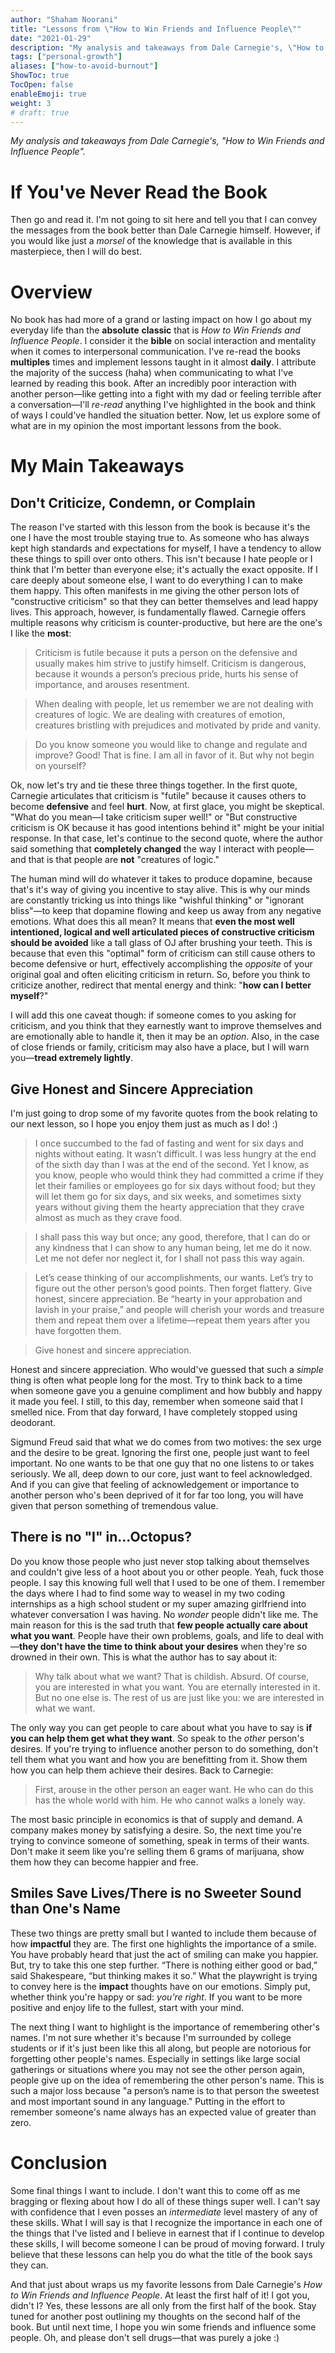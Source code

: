 ```yaml
---
author: "Shaham Noorani"
title: "Lessons from \"How to Win Friends and Influence People\""
date: "2021-01-29"
description: "My analysis and takeaways from Dale Carnegie's, \"How to Win Friends and Influence People\""
tags: ["personal-growth"]
aliases: ["how-to-avoid-burnout"]
ShowToc: true
TocOpen: false
enableEmoji: true
weight: 3
# draft: true
---
```


<!--blurb-->
*My analysis and takeaways from Dale Carnegie's, "How to Win Friends and Influence People".*

<!--more-->
# If You've Never Read the Book

Then go and read it. I'm not going to sit here and tell you that I can convey the messages from the book better than Dale Carnegie himself. However, if you would like just a *morsel* of the knowledge that is available in this masterpiece, then I will do best.

# Overview

No book has had more of a grand or lasting impact on how I go about my everyday life than the **absolute** **classic** that is *How to Win Friends and Influence People*. I consider it the **bible** on social interaction and mentality when it comes to interpersonal communication. I've re-read the books **multiples** times and implement lessons taught in it almost **daily**. I attribute the majority of the success (haha) when communicating to what I've learned by reading this book. After an incredibly poor interaction with another person—like getting into a fight with my dad or feeling terrible after a conversation—I'll *re-read* anything I've highlighted in the book and think of ways I could've handled the situation better. Now, let us explore some of what are in my opinion the most important lessons from the book.

# My Main Takeaways

## Don't Criticize, Condemn, or Complain

The reason I've started with this lesson from the book is because it's the one I have the most trouble staying true to. As someone who has always kept high standards and expectations for myself, I have a tendency to allow these things to spill over onto others. This isn't because I hate people or I think that I'm better than everyone else; it's actually the exact opposite. If I care deeply about someone else, I want to do everything I can to make them happy. This often manifests in me giving the other person lots of "constructive criticism" so that they can better themselves and lead happy lives. This approach, however, is fundamentally flawed. Carnegie offers multiple reasons why criticism is counter-productive, but here are the one's I like the **most**:

> Criticism is futile because it puts a person on the defensive and usually makes him strive to justify himself. Criticism is dangerous, because it wounds a person’s precious pride, hurts his sense of importance, and arouses resentment.

> When dealing with people, let us remember we are not dealing with creatures of logic. We are dealing with creatures of emotion, creatures bristling with prejudices and motivated by pride and vanity.

> Do you know someone you would like to change and regulate and improve? Good! That is fine. I am all in favor of it. But why not begin on yourself?

Ok, now let's try and tie these three things together. In the first quote, Carnegie articulates that criticism is "futile" because it causes others to become **defensive** and feel **hurt**. Now, at first glace, you might be skeptical. "What do you mean—I take criticism super well!" or "But constructive criticism is OK because it has good intentions behind it" might be your initial response. In that case, let's continue to the second quote, where the author said something that **completely changed** the way I interact with people—and that is that people are **not** "creatures of logic."

The human mind will do whatever it takes to produce dopamine, because that's it's way of giving you incentive to stay alive. This is why our minds are constantly tricking us into things like "wishful thinking" or "ignorant bliss"—to keep that dopamine flowing and keep us away from any negative emotions. What does this all mean? It means that **even the most well intentioned, logical and well articulated pieces of constructive criticism should be avoided** like a tall glass of OJ after brushing your teeth. This is because that even this "optimal" form of criticism can still cause others to become defensive or hurt, effectively accomplishing the *opposite* of your original goal and often eliciting criticism in return. So, before you think to criticize another, redirect that mental energy and think: "**how can I better myself**?"

I will add this one caveat though: if someone comes to you asking for criticism, and you think that they earnestly want to improve themselves and are emotionally able to handle it, then it may be an *option*. Also, in the case of close friends or family, criticism may also have a place, but I will warn you—**tread extremely lightly**. 

## Give Honest and Sincere Appreciation

I'm just going to drop some of my favorite quotes from the book relating to our next lesson, so I hope you enjoy them just as much as I do! :)

> I once succumbed to the fad of fasting and went for six days and nights without eating. It wasn’t difficult. I was less hungry at the end of the sixth day than I was at the end of the second. Yet I know, as you know, people who would think they had committed a crime if they let their families or employees go for six days without food; but they will let them go for six days, and six weeks, and sometimes sixty years without giving them the hearty appreciation that they crave almost as much as they crave food.

> I shall pass this way but once; any good, therefore, that I can do or any kindness that I can show to any human being, let me do it now. Let me not defer nor neglect it, for I shall not pass this way again.

> Let’s cease thinking of our accomplishments, our wants. Let’s try to figure out the other person’s good points. Then forget flattery. Give honest, sincere appreciation. Be “hearty in your approbation and lavish in your praise,” and people will cherish your words and treasure them and repeat them over a lifetime—repeat them years after you have forgotten them.

> Give honest and sincere appreciation.

Honest and sincere appreciation. Who would've guessed that such a *simple* thing is often what people long for the most. Try to think back to a time when someone gave you a genuine compliment and how bubbly and happy it made you feel. I still, to this day, remember when someone said that I smelled nice. From that day forward, I have completely stopped using deodorant.

Sigmund Freud said that what we do comes from two motives: the sex urge and the desire to be great. Ignoring the first one, people just want to feel important. No one wants to be that one guy that no one listens to or takes seriously. We all, deep down to our core, just want to feel acknowledged. And if you can give that feeling of acknowledgement or importance to another person who's been deprived of it for far too long, you will have given that person something of tremendous value. 

## There is no "I" in...Octopus?

Do you know those people who just never stop talking about themselves and couldn't give less of a hoot about you or other people. Yeah, fuck those people. I say this knowing full well that I used to be one of them. I remember the days where I had to find some way to weasel in my two coding internships as a high school student or my super amazing girlfriend into whatever conversation I was having. No *wonder* people didn't like me. The main reason for this is the sad truth that **few people actually care about what you want**. People have their own problems, goals, and life to deal with—**they don't have the time to think about your desires** when they're so drowned in their own. This is what the author has to say about it:

> Why talk about what we want? That is childish. Absurd. Of course, you are interested in what you want. You are eternally interested in it. But no one else is. The rest of us are just like you: we are interested in what we want.

The only way you can get people to care about what you have to say is **if you can help them get what they want**. So speak to the *other* person's desires. If you're trying to influence another person to do something, don't tell them what you want and how you are benefitting from it. Show them how you can help them achieve their desires. Back to Carnegie:

> First, arouse in the other person an eager want. He who can do this has the whole world with him. He who cannot walks a lonely way.

The most basic principle in economics is that of supply and demand. A company makes money by satisfying a desire. So, the next time you're trying to convince someone of something, speak in terms of their wants. Don't make it seem like you're selling them 6 grams of marijuana, show them how they can become happier and free.

## Smiles Save Lives/There is no Sweeter Sound than One's Name

These two things are pretty small but I wanted to include them because of how **impactful** they are. The first one highlights the importance of a smile. You have probably heard that just the act of smiling can make you happier. But, try to take this one step further. “There is nothing either good or bad,” said Shakespeare, “but thinking makes it so.” What the playwright is trying to convey here is the **impact** thoughts have on our emotions. Simply put, whether think you're happy or sad: *you're right*. If you want to be more positive and enjoy life to the fullest, start with your mind. 

The next thing I want to highlight is the importance of remembering other's names. I'm not sure whether it's because I'm surrounded by college students or if it's just been like this all along, but people are notorious for forgetting other people's names. Especially in settings like large social gatherings or situations where you may not see the other person again, people give up on the idea of remembering the other person's name. This is such a major loss because "a person’s name is to that person the sweetest and most important sound in any language." Putting in the effort to remember someone's name always has an expected value of greater than zero.

# Conclusion

Some final things I want to include. I don't want this to come off as me bragging or flexing about how I do all of these things super well. I can't say with confidence that I even posses an *intermediate* level mastery of any of these skills. What I will say is that I recognize the importance in each one of the things that I've listed and I believe in earnest that if I continue to develop these skills, I will become someone I can be proud of moving forward. I truly believe that these lessons can help you do what the title of the book says they can. 

And that just about wraps us my favorite lessons from Dale Carnegie's *How to Win Friends and Influence People*. At least the first half of it! I got you, didn't I? Yes, these lessons are all only from the first half of the book. Stay tuned for another post outlining my thoughts on the second half of the book. But until next time, I hope you win some friends and influence some people. Oh, and please don't sell drugs—that was purely a joke :)